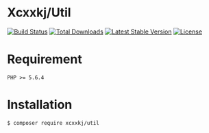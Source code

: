 Xcxxkj/Util
===========
[![Build Status](https://travis-ci.org/xcxxkj/util.svg?branch=master)](https://travis-ci.org/xcxxkj/util)
[![Total Downloads](https://poser.pugx.org/xcxxkj/util/downloads)](https://packagist.org/packages/xcxxkj/util)
[![Latest Stable Version](https://poser.pugx.org/xcxxkj/util/v/stable)](https://packagist.org/packages/xcxxkj/util)
[![License](https://poser.pugx.org/xcxxkj/util/license)](https://packagist.org/packages/xcxxkj/util)

# Requirement

```
PHP >= 5.6.4
```
# Installation

```shell
$ composer require xcxxkj/util
```